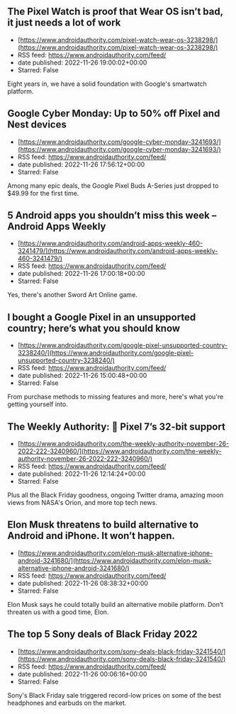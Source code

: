 ## The Pixel Watch is proof that Wear OS isn’t bad, it just needs a lot of work
 - [https://www.androidauthority.com/pixel-watch-wear-os-3238298/](https://www.androidauthority.com/pixel-watch-wear-os-3238298/)
 - RSS feed: https://www.androidauthority.com/feed/
 - date published: 2022-11-26 19:00:02+00:00
 - Starred: False

Eight years in, we have a solid foundation with Google's smartwatch platform.

## Google Cyber Monday: Up to 50% off Pixel and Nest devices
 - [https://www.androidauthority.com/google-cyber-monday-3241693/](https://www.androidauthority.com/google-cyber-monday-3241693/)
 - RSS feed: https://www.androidauthority.com/feed/
 - date published: 2022-11-26 17:56:12+00:00
 - Starred: False

Among many epic deals, the Google Pixel Buds A-Series just dropped to $49.99 for the first time.

## 5 Android apps you shouldn’t miss this week – Android Apps Weekly
 - [https://www.androidauthority.com/android-apps-weekly-460-3241479/](https://www.androidauthority.com/android-apps-weekly-460-3241479/)
 - RSS feed: https://www.androidauthority.com/feed/
 - date published: 2022-11-26 17:00:18+00:00
 - Starred: False

Yes, there's another Sword Art Online game.

## I bought a Google Pixel in an unsupported country; here’s what you should know
 - [https://www.androidauthority.com/google-pixel-unsupported-country-3238240/](https://www.androidauthority.com/google-pixel-unsupported-country-3238240/)
 - RSS feed: https://www.androidauthority.com/feed/
 - date published: 2022-11-26 15:00:48+00:00
 - Starred: False

From purchase methods to missing features and more, here's what you're getting yourself into.

## The Weekly Authority: 📱 Pixel 7’s 32-bit support
 - [https://www.androidauthority.com/the-weekly-authority-november-26-2022-222-3240960/](https://www.androidauthority.com/the-weekly-authority-november-26-2022-222-3240960/)
 - RSS feed: https://www.androidauthority.com/feed/
 - date published: 2022-11-26 12:14:24+00:00
 - Starred: False

Plus all the Black Friday goodness, ongoing Twitter drama, amazing moon views from NASA's Orion, and more top tech news.

## Elon Musk threatens to build alternative to Android and iPhone. It won’t happen.
 - [https://www.androidauthority.com/elon-musk-alternative-iphone-android-3241680/](https://www.androidauthority.com/elon-musk-alternative-iphone-android-3241680/)
 - RSS feed: https://www.androidauthority.com/feed/
 - date published: 2022-11-26 08:38:32+00:00
 - Starred: False

Elon Musk says he could totally build an alternative mobile platform. Don’t threaten us with a good time, Elon.

## The top 5 Sony deals of Black Friday 2022
 - [https://www.androidauthority.com/sony-deals-black-friday-3241540/](https://www.androidauthority.com/sony-deals-black-friday-3241540/)
 - RSS feed: https://www.androidauthority.com/feed/
 - date published: 2022-11-26 00:06:16+00:00
 - Starred: False

Sony's Black Friday sale triggered record-low prices on some of the best headphones and earbuds on the market.
